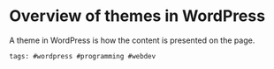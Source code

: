 # Overview of themes in WordPress

A theme in WordPress is how the content is presented on the page.

    tags: #wordpress #programming #webdev
